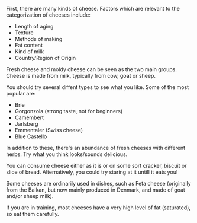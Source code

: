 First, there are many kinds of cheese. Factors which are relevant to the categorization of cheeses include:

* Length of aging
* Texture
* Methods of making
* Fat content
* Kind of milk
* Country/Region of Origin

Fresh cheese and moldy cheese can be seen as the two main groups. Cheese is made from milk, typically from cow, goat or sheep.

You should try several diffent types to see what you like. Some of the most popular are:

* Brie
* Gorgonzola (strong taste, not for beginners)
* Camembert
* Jarlsberg
* Emmentaler (Swiss cheese)
* Blue Castello
    
In addition to these, there's an abundance of fresh cheeses with different herbs. Try what you think looks/sounds delicious.

You can consume cheese either as it is or on some sort cracker, biscuit or slice of bread. Alternatively, you could try staring at it untill it eats you!

Some cheeses are ordinarily used in dishes, such as Feta cheese (originally from the Balkan, but now mainly produced in Denmark, and made of goat and/or sheep milk). 

If you are in training, most cheeses have a very high level of fat (saturated), so eat them carefully.
